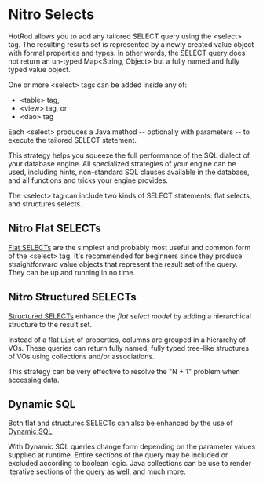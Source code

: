 # Nitro Selects

HotRod allows you to add any tailored SELECT query using the &lt;select> tag. The resulting results set is represented by 
a newly created value object with formal properties and types. In other words, the SELECT query does not return an 
un-typed Map&lt;String, Object> but a fully named and fully typed value object.

One or more &lt;select> tags can be added inside any of:

 - &lt;table> tag,
 - &lt;view> tag, or
 -  &lt;dao> tag

Each &lt;select> produces a Java method -- optionally with parameters -- to execute the tailored SELECT statement.

This strategy helps you squeeze the full performance of the SQL dialect of your database engine. All specialized strategies of your engine can be used, including hints, non-standard SQL clauses available in the database, and all functions and tricks your engine provides.

The &lt;select> tag can include two kinds of SELECT statements: flat selects, and structures selects.

## Nitro Flat SELECTs

[Flat SELECTs](nitro-flat-selects.md) are the simplest and probably most useful and common form of the &lt;select> tag. It's recommended for beginners since they produce straightforward value objects that represent the result set of the query. They can be up and running in no time.

## Nitro Structured SELECTs

[Structured SELECTs](nitro-structured-selects.md) enhance the *flat select model* by adding a hierarchical structure to the result set.

Instead of a flat `List` of properties, columns are grouped in a hierarchy of VOs. These queries can return fully named, fully typed
tree-like structures of VOs using collections and/or associations.

This strategy can be very effective to resolve the "N + 1" problem when accessing data.

## Dynamic SQL

Both flat and structures SELECTs can also be enhanced by the use of [Dynamic SQL](dynamic-sql.md).

With Dynamic SQL queries change form depending on the parameter values supplied at runtime. Entire sections of the query may be included or excluded according to boolean logic. Java collections can be use to render iterative sections of the query as well, and much more.
 
